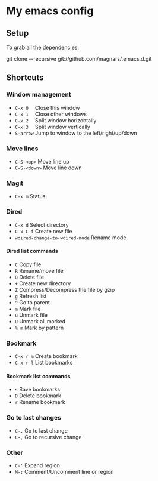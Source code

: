 # My emacs config

## Setup

To grab all the dependencies:

   git clone --recursive git://github.com/magnars/.emacs.d.git

## Shortcuts

### Window management

* `C-x 0  ` Close this window
* `C-x 1  ` Close other windows
* `C-x 2  ` Split window horizontally
* `C-x 3  ` Split window vertically
* `S-arrow` Jump to window to the left/right/up/down

### Move lines

* `C-S-<up>` Move line up
* `C-S-<down>` Move line down

### Magit

* `C-x m` Status

### Dired

* `C-x d` Select directory
* `C-x C-f` Create new file
* `wdired-change-to-wdired-mode` Rename mode

#### Dired list commands

* `C` Copy file
* `R` Rename/move file
* `D` Delete file
* `+` Create new directory
* `Z` Compress/Decompress the file by gzip
* `g` Refresh list
* `^` Go to parent
* `m` Mark file
* `u` Unmark file
* `U` Unmark all marked
* `% m` Mark by pattern

### Bookmark

* `C-x r m` Create bookmark
* `C-x r l` List bookmarks

#### Bookmark list commands

* `s` Save bookmarks
* `D` Delete bookmark
* `r` Rename bookmark

### Go to last changes

* `C-.` Go to last change
* `C-,` Go to recursive change

### Other

* `C-'` Expand region
* `M-;` Comment/Uncomment line or region